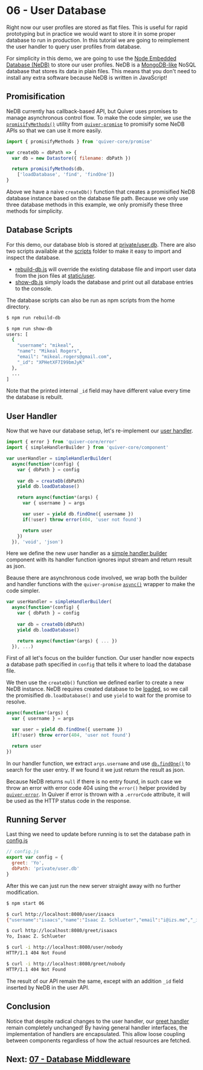 # 06 - User Database

Right now our user profiles are stored as flat files. This is useful for rapid prototyping but in practice we would want to store it in some proper database to run in production. In this tutorial we are going to reimplement the user handler to query user profiles from database.

For simplicity in this demo, we are going to use the [Node Embedded Database (NeDB)](https://github.com/louischatriot/nedb) to store our user profiles. NeDB is a [MongoDB-like](http://www.mongodb.org/) NoSQL database that stores its data in plain files. This means that you don't need to install any extra software because NeDB is written in JavaScript!

## Promisification

NeDB currently has callback-based API, but Quiver uses promises to manage asynchronous control flow. To make the code simpler, we use the [`promisifyMethods()`](https://github.com/quiverjs/doc/wiki/Promises#promisifymethods) utility from [`quiver-promise`](https://github.com/quiverjs/quiver-promise) to promisify some NeDB APIs so that we can use it more easily.

```javascript
import { promisifyMethods } from 'quiver-core/promise'

var createDb = dbPath => {
  var db = new Datastore({ filename: dbPath })

  return promisifyMethods(db, 
    ['loadDatabase', 'find', 'findOne'])
}
```

Above we have a naive `createDb()` function that creates a promisified NeDB database instance based on the database file path. Because we only use three database methods in this example, we only promisify these three methods for simplicity.

## Database Scripts

For this demo, our database blob is stored at [private/user.db](../../private/user.db). There are also two scripts available at the [scripts](../../scripts) folder to make it easy to import and inspect the database. 

  - [rebuild-db.js](../../scripts/rebuild-db.js) will override the existing database file and import user data from the json files at [static/user](../../static/user).
  - [show-db.js](../../scripts/show-db.js) simply loads the database and print out all database entries to the console.

The database scripts can also be run as npm scripts from the home directory.

```bash
$ npm run rebuild-db

$ npm run show-db
users: [
  {
    "username": "mikeal",
    "name": "Mikeal Rogers",
    "email": "mikeal.rogers@gmail.com",
    "_id": "XPHetXF7I99bmJyK"
  },
  ...
]
```
Note that the printed internal `_id` field may have different value every time the database is rebuilt.

## User Handler

Now that we have our database setup, let's re-implement our [user handler](user.js).

```javascript
import { error } from 'quiver-core/error'
import { simpleHandlerBuilder } from 'quiver-core/component'

var userHandler = simpleHandlerBuilder(
  async(function*(config) {
    var { dbPath } = config
    
    var db = createDb(dbPath)
    yield db.loadDatabase()

    return async(function*(args) {
      var { username } = args

      var user = yield db.findOne({ username })
      if(!user) throw error(404, 'user not found')

      return user
    })
  }), 'void', 'json')
```

Here we define the new user handler as a [simple handler builder](https://github.com/quiverjs/doc/wiki/Handler-Components#simple-handler-builder) component with its handler function ignores input stream and return result as json.

Beause there are asynchronous code involved, we wrap both the builder and handler functions with the `quiver-promise` [`async()`](https://github.com/quiverjs/doc/wiki/Promises#async) wrapper to make the code simpler.

```javascript
var userHandler = simpleHandlerBuilder(
  async(function*(config) {
    var { dbPath } = config
    
    var db = createDb(dbPath)
    yield db.loadDatabase()

    return async(function*(args) { ... })
  }), ...)
```

First of all let's focus on the builder function. Our user handler now expects a database path specified in `config` that tells it where to load the database file.

We then use the `createDb()` function we defined earlier to create a new NeDB instance. NeDB requires created database to be [loaded](https://github.com/louischatriot/nedb#creatingloading-a-database), so we call the promisified `db.loadDatabase()` and use `yield` to wait for the promise to resolve.

```javascript
async(function*(args) {
  var { username } = args

  var user = yield db.findOne({ username })
  if(!user) throw error(404, 'user not found')

  return user
})
```

In our handler function, we extract `args.username` and use [`db.findOne()`](https://github.com/louischatriot/nedb/wiki/Finding-documents) to search for the user entry. If we found it we just return the result as json.

Because NeDB returns `null` if there is no entry found, in such case we throw an error with error code 404 using the `error()` helper provided by [`quiver-error`](https://github.com/quiverjs/doc/wiki/Errors). In Quiver if error is thrown with a `.errorCode` attribute, it will be used as the HTTP status code in the response.

## Running Server

Last thing we need to update before running is to set the database path in [config.js](config.js)

```javascript
// config.js
export var config = { 
  greet: 'Yo',
  dbPath: 'private/user.db'
}
```

After this we can just run the new server straight away with no further modification.

```bash
$ npm start 06
```

```bash
$ curl http://localhost:8080/user/isaacs
{"username":"isaacs","name":"Isaac Z. Schlueter","email":"i@izs.me","_id":"gPMXTWL0r82ZRn28"}

$ curl http://localhost:8080/greet/isaacs
Yo, Isaac Z. Schlueter

$ curl -i http://localhost:8080/user/nobody
HTTP/1.1 404 Not Found

$ curl -i http://localhost:8080/greet/nobody
HTTP/1.1 404 Not Found
```

The result of our API remain the same, except with an addition `_id` field inserted by NeDB in the user API.

## Conclusion

Notice that despite radical changes to the user handler, our [greet handler](greet.js) remain completely unchanged! By having general handler interfaces, the implementation of handlers are encapsulated. This allow loose coupling between components regardless of how the actual resources are fetched.

## Next: [07 - Database Middleware](../07)